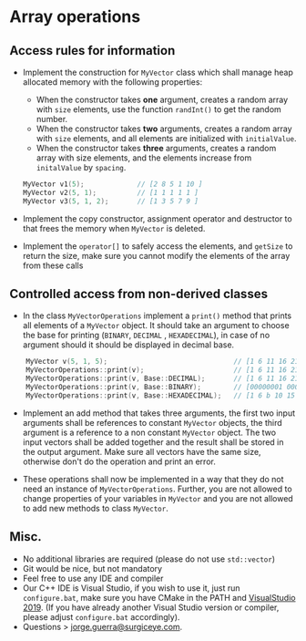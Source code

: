 # Array operations

## Access rules for information
* Implement the construction for `MyVector` class which shall manage heap allocated memory with the following properties:

    * When the constructor takes **one** argument, creates a random array with `size` elements, use the function `randInt()` to get the random number.
    * When the constructor takes **two** arguments, creates a random array with `size` elements, and all elements are initialized with `initialValue`.
    * When the constructor takes **three** arguments, creates a random array with size elements, and the elements increase from `initalValue` by `spacing`.

    ~~~ cpp
    MyVector v1(5);             // [2 8 5 1 10 ]
	MyVector v2(5, 1);          // [1 1 1 1 1 ]
	MyVector v3(5, 1, 2);       // [1 3 5 7 9 ]
    ~~~

* Implement the copy constructor, assignment operator and destructor to that frees the memory when `MyVector` is deleted.
* Implement the `operator[]` to safely access the elements, and `getSize` to return the size, make sure you cannot modify the elements of the array from these calls

## Controlled access from non-derived classes

* In the class `MyVectorOperations` implement a `print()` method that prints all elements of a `MyVector` object. It should take an argument to choose the base for printing (`BINARY`, `DECIMAL` , `HEXADECIMAL`), in case of no argument should it should be displayed in decimal base.

~~~cpp
	MyVector v(5, 1, 5);                               // [1 6 11 16 21 ]
	MyVectorOperations::print(v);                      // [1 6 11 16 21 ]
	MyVectorOperations::print(v, Base::DECIMAL);       // [1 6 11 16 21 ]
	MyVectorOperations::print(v, Base::BINARY);        // [00000001 00000110 00001011 00010000 00010101 ]
	MyVectorOperations::print(v, Base::HEXADECIMAL);   // [1 6 b 10 15 ]
~~~

* Implement an add method that takes three arguments, the first two input arguments shall be references to constant `MyVector` objects, the third argument is a reference to a non constant `MyVector` object. The two input vectors shall be added together and the result shall be stored in the output
argument. Make sure all vectors have the same size, otherwise don't do the operation and print an error.

* These operations shall now be implemented in a way that they do not need an instance of `MyVectorOperations`. Further, you are not allowed to change properties of your variables in `MyVector` and you are not allowed to add new methods to class `MyVector`.

## Misc.
* No additional libraries are required (please do not use `std::vector`)
* Git would be nice, but not mandatory
* Feel free to use any IDE and compiler
* Our C++ IDE is Visual Studio, if you wish to use it, just run `configure.bat`, make sure you have CMake  in the PATH and [VisualStudio 2019](https://visualstudio.microsoft.com/thank-you-downloading-visual-studio/?sku=Community&rel=16). (If you have already another Visual Studio version or compiler, please adjust `configure.bat` accordingly).
* Questions > jorge.guerra@surgiceye.com.

